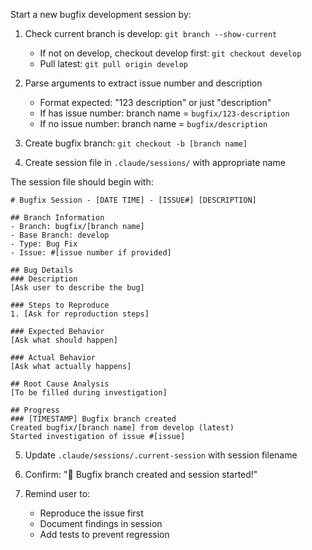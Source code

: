 Start a new bugfix development session by:

1. Check current branch is develop: `git branch --show-current`
   - If not on develop, checkout develop first: `git checkout develop`
   - Pull latest: `git pull origin develop`

2. Parse arguments to extract issue number and description
   - Format expected: "123 description" or just "description"
   - If has issue number: branch name = `bugfix/123-description`
   - If no issue number: branch name = `bugfix/description`

3. Create bugfix branch: `git checkout -b [branch name]`

4. Create session file in `.claude/sessions/` with appropriate name

The session file should begin with:
```
# Bugfix Session - [DATE TIME] - [ISSUE#] [DESCRIPTION]

## Branch Information
- Branch: bugfix/[branch name]
- Base Branch: develop
- Type: Bug Fix
- Issue: #[issue number if provided]

## Bug Details
### Description
[Ask user to describe the bug]

### Steps to Reproduce
1. [Ask for reproduction steps]

### Expected Behavior
[Ask what should happen]

### Actual Behavior
[Ask what actually happens]

## Root Cause Analysis
[To be filled during investigation]

## Progress
### [TIMESTAMP] Bugfix branch created
Created bugfix/[branch name] from develop (latest)
Started investigation of issue #[issue]
```

5. Update `.claude/sessions/.current-session` with session filename

6. Confirm: "🐛 Bugfix branch created and session started!"

7. Remind user to:
   - Reproduce the issue first
   - Document findings in session
   - Add tests to prevent regression
